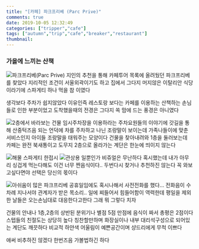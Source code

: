 ```yaml
---
title: "[카페] 파크프리베 (Parc Prive)"
comments: true
date: 2019-10-05 12:32:49
categories: ["tripper","cafe"]
tags: ["autumn","trip","cafe","breaker","restaurant"]
thumbnail:
---
```

### 가을에 느끼는 산책
![파크프리베(Parc Prive)](https://user-images.githubusercontent.com/22788288/66249336-a14a5c00-e76c-11e9-8090-a656dbeb032a.png "오후의 전경")
지인의 추천을  통해 카페투어 목록에 올려뒀던 파크프리베를 찾았다
지리적인 조건이 서울외곽이기도 하고 집에서 그다지 머지않은
이탈리안 식당이라기에 스파게티 하나 먹을 참 이였다


생각보다 주차가 쉽지않았다 이유인즉
레스토랑 보다는 카페를 이용하는 산책하는 손님들로 인한 부분이었고
도착했을때의 전경은 그다지 쏙 맘에 드는 풍경은 아니였다


![2층에서 바라보는 건물](https://user-images.githubusercontent.com/22788288/66249338-a1e2f280-e76c-11e9-81d8-b5829cacb0b3.png "정문이 어딘지 알수가 없다")
임시주차장을 이용하라는 주차요원들의 이야기에 갓길을 통해
산중턱즈음 되는 언덕에 차를 주차하고 나닌 조랑말이 보이는데
가족나들이에 맞춘 서비스인지 아이들 조랑말을 태워주는 모양이다
건물을 찾아내려와 1층을 둘러보는데 카페는 완전 북새통이고
도무지 2층으로 올라가는 계단은 한눈에 띄이지 않는다


![해물 스파게티 한접시](https://user-images.githubusercontent.com/22788288/66249339-a1e2f280-e76c-11e9-8efa-0a1bd6d6dfde.png "짜다 그게 사실이다")
![관상용 일뿐인가](https://user-images.githubusercontent.com/22788288/66249340-a1e2f280-e76c-11e9-9f6a-5f52a33617dc.png "그릴 샐러드 마져 짜다")
비쥬얼은 무난하다 혹시했는데 내가 아무리 싱겁게 먹는다해도
이건 너무 짠음식이다.. 두번다시 찾거나 추천하진 않는다
꼭 와보고싶다면야 선택은 당신의 몫이다


![아쉬움이 많은 파크프리베](https://user-images.githubusercontent.com/22788288/66249341-a1e2f280-e76c-11e9-9463-a9575063008a.png "예약전화부터 하지말걸")
공휴일임에도 혹시나해서 사전전화를 했다... 전화음이 수차례 지나서야 
관계자가 받은 목소리.. 일에 찌들어서 힘들어함이 역력한데
평일을 제외한 날들은 오는손님대로 대응한다고한다 그래 뭐 그렇다 치자

건물의 안내나 1층,2층의 상반된 분위기나 별점 5점 만점에
음식이 짜서 총평은 2점이다 스텝들의 친절도는 상당히 높다 칭찬할만하며
화장실이나 내부 대리석구성으로 되어있는 계단도 깨끗하다 
비교적 하얀색 어울림이 예쁜공간이며 샹드리에게 무척 이쁘다

애써 비추하진 않겠다 한번즈음 가볼법하긴 하다